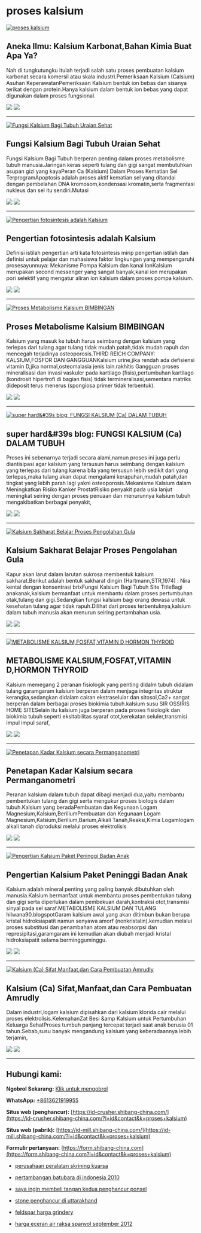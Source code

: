 # proses kalsium

<a href="https://swt.shibang-china.com/?l=id&img&k=proses+kalsium" target="_blank">![proses kalsium](http://static.shibang-china.com/all-800x300/1182.jpg)</a>

## Aneka Ilmu: Kalsium Karbonat,Bahan Kimia Buat Apa Ya?
Nah di tungkutungku itulah terjadi salah satu proses pembuatan kalsium karbonat secara komersil atau skala industri.Pemeriksaan Kalsium (Calsium) Asuhan KeperawatanPemeriksaan Kalsium bentuk ion bebas dan sisanya terikat dengan protein.Hanya kalsium dalam bentuk ion bebas yang dapat digunakan dalam proses fungsional.


<a href="https://whatsapp.shibangsoft.com/WhatsApp.php" target="_blank" title="WhatsApp">![](http://static.shibang-china.com/icon/whatsapp.png)</a> <a href="https://swt.shibang-china.com/?l=id&icon&k=proses+kalsium" target="_blank">![](http://static.shibang-china.com/icon/chat-id.png)</a>

---

<a href="https://swt.shibang-china.com/?l=id&img&k=proses+kalsium" target="_blank">![Fungsi Kalsium Bagi Tubuh Uraian Sehat](http://static.shibang-china.com/all-800x300/1422.jpg)</a>

## Fungsi Kalsium Bagi Tubuh Uraian Sehat
Fungsi Kalsium Bagi Tubuh berperan penting dalam proses metabolisme tubuh manusia.Jaringan keras seperti tulang dan gigi sangat membutuhkan asupan gizi yang kayaPeran Ca (Kalsium) Dalam Proses Kematian Sel TerprogramApoptosis adalah proses aktif kematian sel yang ditandai dengan pembelahan DNA kromosom,kondensasi kromatin,serta fragmentasi nukleus dan sel itu sendiri.Mutasi


<a href="https://whatsapp.shibangsoft.com/WhatsApp.php" target="_blank" title="WhatsApp">![](http://static.shibang-china.com/icon/whatsapp.png)</a> <a href="https://swt.shibang-china.com/?l=id&icon&k=proses+kalsium" target="_blank">![](http://static.shibang-china.com/icon/chat-id.png)</a>

---

<a href="https://swt.shibang-china.com/?l=id&img&k=proses+kalsium" target="_blank">![Pengertian fotosintesis adalah Kalsium](http://static.shibang-china.com/all-800x300/727.jpg)</a>

## Pengertian fotosintesis adalah Kalsium
Definisi istilah pengertian arti kata fotosintesis mirip pengertian istilah dan definisi untuk pelajar dan mahasiswa faktor lingkungan yang mempengaruhi prosesayunnuya: Mekanisme Pompa Kalsium dan kanal IonKalsium merupakan second messenger yang sangat banyak,kanal ion merupakan pori selektif yang mengatur aliran ion kalsium dalam proses pompa kalsium.


<a href="https://whatsapp.shibangsoft.com/WhatsApp.php" target="_blank" title="WhatsApp">![](http://static.shibang-china.com/icon/whatsapp.png)</a> <a href="https://swt.shibang-china.com/?l=id&icon&k=proses+kalsium" target="_blank">![](http://static.shibang-china.com/icon/chat-id.png)</a>

---

<a href="https://swt.shibang-china.com/?l=id&img&k=proses+kalsium" target="_blank">![Proses Metabolisme Kalsium BIMBINGAN](http://static.shibang-china.com/all-800x300/350.jpg)</a>

## Proses Metabolisme Kalsium BIMBINGAN
Kalsium yang masuk ke tubuh harus seimbang dengan kalsium yang terlepas dari tulang agar tulang tidak mudah patah,tidak mudah rapuh dan mencegah terjadinya osteoporosis.THIRD REICH COMPANY: KALSIUM,FOSFOR DAN GANGGUANKalsium urine,jika rendah ada defisiensi vitamin D,jika normal,osteomalasia jenis lain.rakhitis Gangguan proses mineralisasi dan invasi vaskuler pada kartilago (fisis),pertumbuhan kartilago (kondrosit hipertrofi di bagian fisis) tidak termineralisasi,sementara matriks dideposit terus menerus (spongiosa primer tidak terbentuk).


<a href="https://whatsapp.shibangsoft.com/WhatsApp.php" target="_blank" title="WhatsApp">![](http://static.shibang-china.com/icon/whatsapp.png)</a> <a href="https://swt.shibang-china.com/?l=id&icon&k=proses+kalsium" target="_blank">![](http://static.shibang-china.com/icon/chat-id.png)</a>

---

<a href="https://swt.shibang-china.com/?l=id&img&k=proses+kalsium" target="_blank">![super hard&#39s blog: FUNGSI KALSIUM (Ca) DALAM TUBUH](http://static.shibang-china.com/all-800x300/380.jpg)</a>

## super hard&#39s blog: FUNGSI KALSIUM (Ca) DALAM TUBUH
Proses ini sebenarnya terjadi secara alami,namun proses ini juga perlu diantisipasi agar kalsium yang tersusun harus seimbang dengan kalsium yang terlepas dari tulang karena bila yang tersusun lebih sedikit dari yang terlepas,maka tulang akan dapat mengalami kerapuhan,mudah patah,dan tingkat yang lebih parah lagi yakni osteoporosis.Mekanisme Kalsium dalam Meningkatkan Risiko Kanker ProstatRisiko penyakit pada usia lanjut meningkat seiring dengan proses penuaan dan menurunnya kalsium tubuh mengakibatkan berbagai penyakit,


<a href="https://whatsapp.shibangsoft.com/WhatsApp.php" target="_blank" title="WhatsApp">![](http://static.shibang-china.com/icon/whatsapp.png)</a> <a href="https://swt.shibang-china.com/?l=id&icon&k=proses+kalsium" target="_blank">![](http://static.shibang-china.com/icon/chat-id.png)</a>

---

<a href="https://swt.shibang-china.com/?l=id&img&k=proses+kalsium" target="_blank">![Kalsium Sakharat Belajar Proses Pengolahan Gula](http://static.shibang-china.com/all-800x300/1179.jpg)</a>

## Kalsium Sakharat Belajar Proses Pengolahan Gula
Kapur akan larut dalam larutan sukrosa membentuk kalsium sakharat.Berikut adalah bentuk sakharat dingin (Hartmann,STR,1974) : Nira kental dengan konsentrasi brixFungsi Kalsium Bagi Tubuh Site TitleBagi anakanak,kalsium bermanfaat untuk membantu dalam proses pertumbuhan otak,tulang dan gigi.Sedangkan fungsi kalsium bagi orang dewasa untuk kesehatan tulang agar tidak rapuh.Dilihat dari proses terbentuknya,kalsium dalam tubuh manusia akan menurun seiring pertambahan usia.


<a href="https://whatsapp.shibangsoft.com/WhatsApp.php" target="_blank" title="WhatsApp">![](http://static.shibang-china.com/icon/whatsapp.png)</a> <a href="https://swt.shibang-china.com/?l=id&icon&k=proses+kalsium" target="_blank">![](http://static.shibang-china.com/icon/chat-id.png)</a>

---

<a href="https://swt.shibang-china.com/?l=id&img&k=proses+kalsium" target="_blank">![METABOLISME KALSIUM,FOSFAT,VITAMIN D,HORMON THYROID](http://static.shibang-china.com/all-800x300/1366.jpg)</a>

## METABOLISME KALSIUM,FOSFAT,VITAMIN D,HORMON THYROID
Kalsium memegang 2 peranan fisiologik yang penting didalm tubuh didalam tulang garamgaram kalsium berperan dalam menjaga integritas struktur kerangka,sedangkan didalam cairan ekstraselular dan sitosol,Ca2+ sangat berperan dalam berbagai proses biokimia tubuh.kalsium susu SIR OSSIRIS HOME SITESelain itu kalsium juga berperan pada proses fisiologik dan biokimia tubuh seperti eksitabilitas syaraf otot,kerekatan seluler,transmisi impul impul saraf,


<a href="https://whatsapp.shibangsoft.com/WhatsApp.php" target="_blank" title="WhatsApp">![](http://static.shibang-china.com/icon/whatsapp.png)</a> <a href="https://swt.shibang-china.com/?l=id&icon&k=proses+kalsium" target="_blank">![](http://static.shibang-china.com/icon/chat-id.png)</a>

---

<a href="https://swt.shibang-china.com/?l=id&img&k=proses+kalsium" target="_blank">![Penetapan Kadar Kalsium secara Permanganometri](http://static.shibang-china.com/all-800x300/30.jpg)</a>

## Penetapan Kadar Kalsium secara Permanganometri
Peranan kalsium dalam tubuh dapat dibagi menjadi dua,yaitu membantu pembentukan tulang dan gigi serta mengukur proses biologis dalam tubuh.Kalsium yang beradaPembuatan dan Kegunaan Logam Magnesium,Kalsium,BeriliumPembuatan dan Kegunaan Logam Magnesium,Kalsium,Berilium,Barium,Alkali Tanah,Reaksi,Kimia Logamlogam alkali tanah diproduksi melalui proses elektrolisis


<a href="https://whatsapp.shibangsoft.com/WhatsApp.php" target="_blank" title="WhatsApp">![](http://static.shibang-china.com/icon/whatsapp.png)</a> <a href="https://swt.shibang-china.com/?l=id&icon&k=proses+kalsium" target="_blank">![](http://static.shibang-china.com/icon/chat-id.png)</a>

---

<a href="https://swt.shibang-china.com/?l=id&img&k=proses+kalsium" target="_blank">![Pengertian Kalsium Paket Peninggi Badan Anak](http://static.shibang-china.com/all-800x300/207.jpg)</a>

## Pengertian Kalsium Paket Peninggi Badan Anak
Kalsium adalah mineral penting yang paling banyak dibutuhkan oleh manusia.Kalsium bermanfaat untuk membantu proses pembentukan tulang dan gigi serta diperlukan dalam pembekuan darah,kontraksi otot,transmisi sinyal pada sel saraf.METABOLISME KALSIUM DAN TULANG hilwana90.blogspotGaram kalsium awal yang akan ditimbun bukan berupa kristal hidroksiapatit namun senyawa amorf (nonkristalin).kemudian melalui proses substitusi dan penambahan atom atau reabsorpsi dan represipitasi,garamgaram ini kemudian akan diubah menjadi kristal hidroksiapatit selama bermingguminggu.


<a href="https://whatsapp.shibangsoft.com/WhatsApp.php" target="_blank" title="WhatsApp">![](http://static.shibang-china.com/icon/whatsapp.png)</a> <a href="https://swt.shibang-china.com/?l=id&icon&k=proses+kalsium" target="_blank">![](http://static.shibang-china.com/icon/chat-id.png)</a>

---

<a href="https://swt.shibang-china.com/?l=id&img&k=proses+kalsium" target="_blank">![Kalsium (Ca) Sifat,Manfaat,dan Cara Pembuatan Amrudly](http://static.shibang-china.com/all-800x300/1088.jpg)</a>

## Kalsium (Ca) Sifat,Manfaat,dan Cara Pembuatan Amrudly
Dalam industri,logam kalsium dipisahkan dari kalsium klorida cair melalui proses elektrolisis.KelemahanZat Besi &amp Kalsium untuk Pertumbuhan Keluarga SehatProses tumbuh panjang tercepat terjadi saat anak berusia 01 tahun.Sebab,susu banyak mengandung kalsium yang keberadaannya lebih terjamin,


<a href="https://whatsapp.shibangsoft.com/WhatsApp.php" target="_blank" title="WhatsApp">![](http://static.shibang-china.com/icon/whatsapp.png)</a> <a href="https://swt.shibang-china.com/?l=id&icon&k=proses+kalsium" target="_blank">![](http://static.shibang-china.com/icon/chat-id.png)</a>

---
## Hubungi kami:

**Ngobrol Sekarang:** [Klik untuk mengobrol](https://swt.shibang-china.com?l=id&contact&k=proses+kalsium)

**WhatsApp:**  [+8613621919955](https://whatsapp.shibangsoft.com/WhatsApp.php)

**Situs web (penghancur):** [https://id-crusher.shibang-china.com/](https://id-crusher.shibang-china.com/?l=id&contact&k=proses+kalsium)

**Situs web (pabrik):** [https://id-mill.shibang-china.com/](https://id-mill.shibang-china.com/?l=id&contact&k=proses+kalsium)

**Formulir pertanyaan:** [https://form.shibang-china.com](https://form.shibang-china.com?l=id&contact&k=proses+kalsium)

* [perusahaan peralatan skrining kuarsa](../34/perusahaan%20peralatan%20skrining%20kuarsa.md)

* [pertambangan batubara di indonesia 2010](../40/pertambangan%20batubara%20di%20indonesia%202010.md)

* [saya ingin membeli tangan kedua penghancur ponsel](../31/saya%20ingin%20membeli%20tangan%20kedua%20penghancur%20ponsel.md)

* [stone penghancur di uttarakhand](../31/stone%20penghancur%20di%20uttarakhand.md)

* [feldspar harga grindery](../39/feldspar%20harga%20grindery.md)

* [harga eceran air raksa spanyol september 2012](../32/harga%20eceran%20air%20raksa%20spanyol%20september%202012.md)